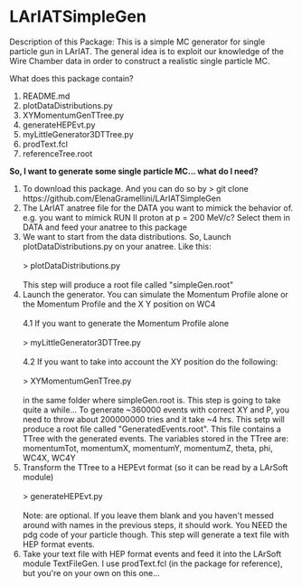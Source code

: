 # LArIATSimpleGen
Description of this Package:
This is a simple MC generator for single particle gun in LArIAT. 
The general idea is to exploit our knowledge of the Wire Chamber data in order to 
construct a realistic single particle MC.


What does this package contain?

<ol>
  <li>README.md</li>
  <li>plotDataDistributions.py</li>      
  <li>XYMomentumGenTTree.py  </li>
  <li>generateHEPEvt.py      </li>
  <li>myLittleGenerator3DTTree.py </li>
  <li>prodText.fcl</li>
  <li>referenceTree.root</li>	    
</ol>


<b> So, I want to generate some single particle MC... what do I need?</b>

<ol>
<li> To download this package. And you can do so by 
 > git clone  https://github.com/ElenaGramellini/LArIATSimpleGen
</li>
<li> The LArIAT anatree file for the DATA  you want to mimick the behavior of.
 e.g. you want to mimick RUN II proton at p = 200 MeV/c? Select them in DATA and feed your anatree to this package
</li>
<li> We want to start from the data distributions. So, Launch plotDataDistributions.py on your anatree. Like this:
<br/><br />
> plotDataDistributions.py <fileName> <TTreeName>
<br/><br />
This step will produce a root file called "simpleGen.root"
</li>
<li> Launch the generator. You can simulate the Momentum Profile alone or the Momentum Profile and the X Y position on WC4
<br />  <br />
  4.1 If you want to generate the Momentum Profile alone
<br /><br />
      > myLittleGenerator3DTTree.py
<br /><br />
  4.2 If you want to take into account the XY position do the following:
<br /><br />
      > XYMomentumGenTTree.py
<br /><br />
in the same folder where simpleGen.root is.
This step is going to take quite a while... To generate ~360000 events with correct XY and P, you need to throw about 200000000 tries and it take ~4 hrs. This setp will produce a root file called "GeneratedEvents.root". This file contains a TTree with the generated events. The variables stored in the TTree are: momentumTot, momentumX, momentumY, momentumZ, theta, phi, WC4X, WC4Y      </li>

<li> Transform the TTree to a HEPEvt format (so it can be read by a LArSoft module)
<br /><br />
> generateHEPEvt.py <pdg> <fileName> <TTreeName>
<br /><br />
Note: <fileName> <TTreeName> are optional. If you leave them blank and you haven't messed around with names in the previous steps, it should work.
You NEED the pdg code of your particle though.
This step will generate a text file with HEP format events.
</li>

<li>
 Take your text file with HEP format events and feed it into the LArSoft module TextFileGen. I use prodText.fcl (in the package for reference), but you're on your own on this one...
</li>
</ol>